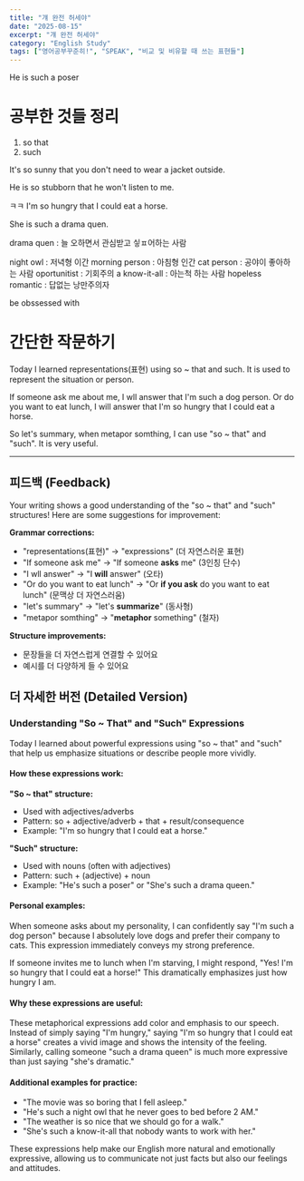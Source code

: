 ```yaml
---
title: "걔 완전 허세야"
date: "2025-08-15"
excerpt: "걔 완전 허세야"
category: "English Study"
tags: ["영어공부꾸준히!", "SPEAK", "비교 및 비유할 때 쓰는 표현들"]
---
```


He is such a poser

# 공부한 것들 정리

1. so that
2. such

It's so sunny that you don't need to wear a jacket outside.

He is so stubborn that he won't listen to me.

ㅋㅋ
I'm so hungry that I could eat a horse.


She is such a drama quen.

drama quen : 늘 오하면서 관심받고 싷ㅍ어하는 사람

night owl : 저녁형 이간
morning person : 아침형 인간
cat person : 공야이 좋아하는 사람
oportunitist : 기회주의
a know-it-all : 아는척 하는 사람
hopeless romantic : 답없는 낭만주의자

be obssessed with 


# 간단한 작문하기

Today I learned representations(표현) using so ~ that and such.
It is used to represent the situation or person.

If someone ask me about me, I wll answer that I'm such a dog person.
Or do you want to eat lunch, I will answer that I'm so hungry that I could eat a horse.

So let's summary, when metapor somthing, I can use "so ~ that" and "such".
It is very useful.

---

## 피드백 (Feedback)

Your writing shows a good understanding of the "so ~ that" and "such" structures! Here are some suggestions for improvement:

**Grammar corrections:**
- "representations(표현)" → "expressions" (더 자연스러운 표현)
- "If someone ask me" → "If someone **asks** me" (3인칭 단수)
- "I wll answer" → "I **will** answer" (오타)
- "Or do you want to eat lunch" → "Or **if you ask** do you want to eat lunch" (문맥상 더 자연스러움)
- "let's summary" → "let's **summarize**" (동사형)
- "metapor somthing" → "**metaphor** something" (철자)

**Structure improvements:**
- 문장들을 더 자연스럽게 연결할 수 있어요
- 예시를 더 다양하게 들 수 있어요

## 더 자세한 버전 (Detailed Version)

### Understanding "So ~ That" and "Such" Expressions

Today I learned about powerful expressions using "so ~ that" and "such" that help us emphasize situations or describe people more vividly.

#### How these expressions work:

**"So ~ that" structure:**
- Used with adjectives/adverbs
- Pattern: so + adjective/adverb + that + result/consequence
- Example: "I'm so hungry that I could eat a horse."

**"Such" structure:**
- Used with nouns (often with adjectives)
- Pattern: such + (adjective) + noun
- Example: "He's such a poser" or "She's such a drama queen."

#### Personal examples:

When someone asks about my personality, I can confidently say "I'm such a dog person" because I absolutely love dogs and prefer their company to cats. This expression immediately conveys my strong preference.

If someone invites me to lunch when I'm starving, I might respond, "Yes! I'm so hungry that I could eat a horse!" This dramatically emphasizes just how hungry I am.

#### Why these expressions are useful:

These metaphorical expressions add color and emphasis to our speech. Instead of simply saying "I'm hungry," saying "I'm so hungry that I could eat a horse" creates a vivid image and shows the intensity of the feeling. Similarly, calling someone "such a drama queen" is much more expressive than just saying "she's dramatic."

#### Additional examples for practice:

- "The movie was so boring that I fell asleep."
- "He's such a night owl that he never goes to bed before 2 AM."
- "The weather is so nice that we should go for a walk."
- "She's such a know-it-all that nobody wants to work with her."

These expressions help make our English more natural and emotionally expressive, allowing us to communicate not just facts but also our feelings and attitudes.


